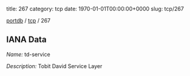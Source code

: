 title: 267
category: tcp
date: 1970-01-01T00:00:00+0000
slug: tcp/267

[portdb](/) / [tcp](/category/tcp.html) / 267


## IANA Data

_Name:_ td-service

_Description:_ Tobit David Service Layer

